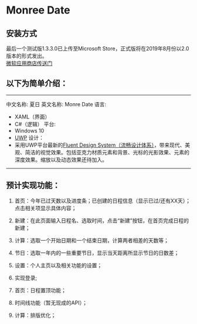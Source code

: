 # Monree Date  

## 安装方式        
最后一个测试版1.3.3.0已上传至Microsoft Store，正式版将在2019年8月份以2.0版本的形式发出。  
[微软应用商店传送门](https://www.microsoft.com/store/productId/9PKBWKPCCFJ8)      
    
## 以下为简单介绍：  
---
中文名称: 夏日
英文名称: Monre Date
语言:
  - XAML（界面）
  - C#（逻辑）
平台:
  - Windows 10
  - [UWP](https://docs.microsoft.com/zh-cn/windows/uwp/get-started/universal-application-platform-guide)
设计：
  - 采用UWP平台最新的[Fluent Design System（流畅设计体系）](https://developer.microsoft.com/zh-cn/windows/apps/design?ocid=cxfluent-getstartedheader-devcenterappsdesign)，带来现代、美观、简洁的视觉效果。包括亚克力材质元素和背景、光标的光影效果、元素的深度效果。缩放以及动态效果还待加入。
---  



## 预计实现功能：  

1. 首页：今年已过天数以及进度条；已创建的日程信息（显示已过/还有XX天）；点击相关项显示具体内容；

2. 新建：在此页面输入日程名、选取时间，点击“新建”按钮，在首页完成日程的新建；

2. 计算：选取一个开始日期和一个结束日期，计算两者相差的天数等；

3. 节日：选取一年内的一些重要节日，显示当天距离所显示节日的日数差；

4. 设置：个人主页以及相关功能的设置；  

5. 实现登录;  

6. 首页：日程置顶功能；  

7. 时间线功能（暂无现成的API）；  

8. 计算：排版优化；  

